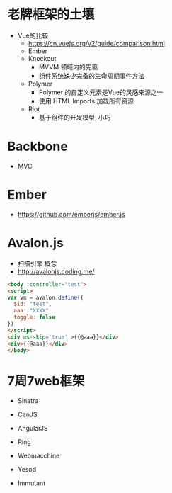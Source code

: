 # 老牌框架的土壤

- Vue的比较
  - https://cn.vuejs.org/v2/guide/comparison.html
  - Ember
  - Knockout
    - MVVM 领域内的先驱
    - 组件系统缺少完备的生命周期事件方法
  - Polymer
    - Polymer 的自定义元素是Vue的灵感来源之一
    - 使用 HTML Imports 加载所有资源
  - Riot
    - 基于组件的开发模型, 小巧

# Backbone

- MVC

# Ember

- https://github.com/emberjs/ember.js

# Avalon.js

- 扫描引擎 概念
- http://avalonjs.coding.me/

```html
<body :controller="test">
<script>
var vm = avalon.define({
  $id: "test",
  aaa: "XXXX"
  toggle: false
})
</script>
<div ms-skip='true' >{{@aaa}}</div>
<div>{{@aaa}}</div>
</body>
```

# 7周7web框架

- Sinatra

- CanJS

- AngularJS

- Ring

- Webmacchine

- Yesod

- Immutant
